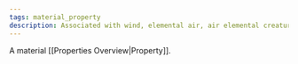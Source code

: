 ```yaml
---
tags: material_property
description: Associated with wind, elemental air, air elemental creatures, flight, breathing, and objects that can float or hover under their own power.
---
```

A material [[Properties Overview|Property]].